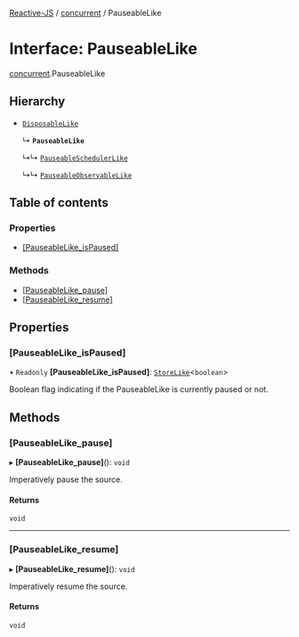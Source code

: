 [Reactive-JS](../README.md) / [concurrent](../modules/concurrent.md) / PauseableLike

# Interface: PauseableLike

[concurrent](../modules/concurrent.md).PauseableLike

## Hierarchy

- [`DisposableLike`](utils.DisposableLike.md)

  ↳ **`PauseableLike`**

  ↳↳ [`PauseableSchedulerLike`](concurrent.PauseableSchedulerLike.md)

  ↳↳ [`PauseableObservableLike`](concurrent.PauseableObservableLike.md)

## Table of contents

### Properties

- [[PauseableLike\_isPaused]](concurrent.PauseableLike.md#[pauseablelike_ispaused])

### Methods

- [[PauseableLike\_pause]](concurrent.PauseableLike.md#[pauseablelike_pause])
- [[PauseableLike\_resume]](concurrent.PauseableLike.md#[pauseablelike_resume])

## Properties

### [PauseableLike\_isPaused]

• `Readonly` **[PauseableLike\_isPaused]**: [`StoreLike`](events.StoreLike.md)<`boolean`\>

Boolean flag indicating if the PauseableLike is currently paused or not.

## Methods

### [PauseableLike\_pause]

▸ **[PauseableLike_pause]**(): `void`

Imperatively pause the source.

#### Returns

`void`

___

### [PauseableLike\_resume]

▸ **[PauseableLike_resume]**(): `void`

Imperatively resume the source.

#### Returns

`void`
